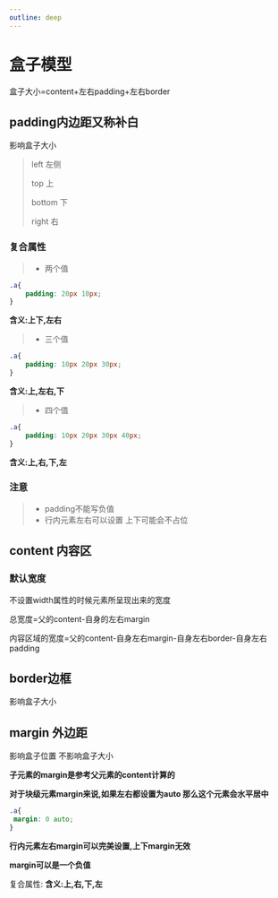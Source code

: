```yaml
---
outline: deep
---
```


# 盒子模型
盒子大小=content+左右padding+左右border
## padding内边距又称补白
影响盒子大小
> left 左侧
> 
> top 上
> 
> bottom 下
> 
> right 右

### 复合属性
>* 两个值
```css
.a{
    padding: 20px 10px;
}
```
**含义:上下,左右**

>* 三个值

```css
.a{
    padding: 10px 20px 30px;
}
```
**含义:上,左右,下**

>* 四个值

```css
.a{
    padding: 10px 20px 30px 40px;
}
```
**含义:上,右,下,左**

### 注意
>* padding不能写负值
>* 行内元素左右可以设置  上下可能会不占位


## content 内容区

### 默认宽度
不设置width属性的时候元素所呈现出来的宽度

总宽度=父的content-自身的左右margin

内容区域的宽度=父的content-自身左右margin-自身左右border-自身左右padding

## border边框
影响盒子大小


## margin 外边距
影响盒子位置  不影响盒子大小

**子元素的margin是参考父元素的content计算的**

**对于块级元素margin来说,如果左右都设置为auto 那么这个元素会水平居中**

```css
.a{
 margin: 0 auto;   
}

```
**行内元素左右margin可以完美设置,上下margin无效**

**margin可以是一个负值**
 
复合属性:
**含义:上,右,下,左**

